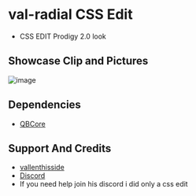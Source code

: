 # val-radial CSS Edit
- CSS EDIT Prodigy 2.0 look 
## Showcase Clip and Pictures
![image](https://github.com/user-attachments/assets/71cad9be-32d7-4d7a-aaf3-9115e14d90b5)
## Dependencies
- [QBCore](https://github.com/qbcore-framework/qb-core)

## Support And Credits
- [vallenthisside](https://github.com/vallenthisside)
- [Discord](https://discord.gg/3c3mcjSBv9)
- If you need help join his discord i did only a css edit 
